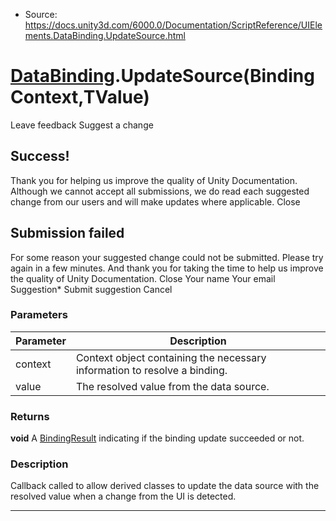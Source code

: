 * Source: https://docs.unity3d.com/6000.0/Documentation/ScriptReference/UIElements.DataBinding.UpdateSource.html

#  [DataBinding](https://docs.unity3d.com/6000.0/Documentation/ScriptReference/UIElements.DataBinding.html).UpdateSource<TValue>(BindingContext,TValue)
Leave feedback
Suggest a change
## Success!
Thank you for helping us improve the quality of Unity Documentation. Although we cannot accept all submissions, we do read each suggested change from our users and will make updates where applicable.
Close
## Submission failed
For some reason your suggested change could not be submitted. Please <a>try again</a> in a few minutes. And thank you for taking the time to help us improve the quality of Unity Documentation.
Close
Your name Your email Suggestion* Submit suggestion
Cancel
### Parameters
Parameter | Description  
---|---  
context | Context object containing the necessary information to resolve a binding.  
value | The resolved value from the data source.  
### Returns
**void** A [BindingResult](https://docs.unity3d.com/6000.0/Documentation/ScriptReference/UIElements.BindingResult.html) indicating if the binding update succeeded or not. 
### Description
Callback called to allow derived classes to update the data source with the resolved value when a change from the UI is detected. 
* * *
